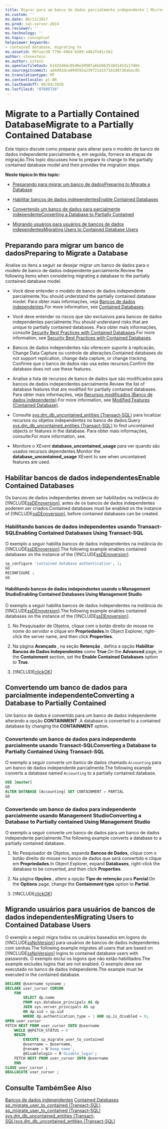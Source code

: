 ```yaml
---
title: Migrar para um banco de dados parcialmente independente | Microsoft Docs
ms.custom: ''
ms.date: 06/13/2017
ms.prod: sql-server-2014
ms.reviewer: ''
ms.technology: ''
ms.topic: conceptual
helpviewer_keywords:
- contained database, migrating to
ms.assetid: 90faac38-f79e-496d-b589-e8b2fe01c562
author: stevestein
ms.author: sstein
ms.openlocfilehash: 6142d46dc0540e5998fa66d463538d1453a17d84
ms.sourcegitcommit: ad4d92dce894592a259721a1571b1d8736abacdb
ms.translationtype: MT
ms.contentlocale: pt-BR
ms.lasthandoff: 08/04/2020
ms.locfileid: "87685726"
---
```

# <a name="migrate-to-a-partially-contained-database"></a><span data-ttu-id="cd8ee-102">Migrate to a Partially Contained Database</span><span class="sxs-lookup"><span data-stu-id="cd8ee-102">Migrate to a Partially Contained Database</span></span>
  <span data-ttu-id="cd8ee-103">Este tópico discute como preparar para alterar para o modelo de banco de dados independente parcialmente e, em seguida, fornece as etapas de migração.</span><span class="sxs-lookup"><span data-stu-id="cd8ee-103">This topic discusses how to prepare to change to the partially contained database model and then provides the migration steps.</span></span>  
  
 <span data-ttu-id="cd8ee-104">**Neste tópico:**</span><span class="sxs-lookup"><span data-stu-id="cd8ee-104">**In this topic:**</span></span>  
  
-   [<span data-ttu-id="cd8ee-105">Preparando para migrar um banco de dados</span><span class="sxs-lookup"><span data-stu-id="cd8ee-105">Preparing to Migrate a Database</span></span>](#prepare)  
  
-   [<span data-ttu-id="cd8ee-106">Habilitar bancos de dados independentes</span><span class="sxs-lookup"><span data-stu-id="cd8ee-106">Enable Contained Databases</span></span>](#enable)  
  
-   [<span data-ttu-id="cd8ee-107">Convertendo um banco de dados para parcialmente independente</span><span class="sxs-lookup"><span data-stu-id="cd8ee-107">Converting a Database to Partially Contained</span></span>](#convert)  
  
-   [<span data-ttu-id="cd8ee-108">Migrando usuários para usuários de bancos de dados independentes</span><span class="sxs-lookup"><span data-stu-id="cd8ee-108">Migrating Users to Contained Database Users</span></span>](#users)  
  
##  <a name="preparing-to-migrate-a-database"></a><a name="prepare"></a> <span data-ttu-id="cd8ee-109">Preparando para migrar um banco de dados</span><span class="sxs-lookup"><span data-stu-id="cd8ee-109">Preparing to Migrate a Database</span></span>  
 <span data-ttu-id="cd8ee-110">Analise os itens a seguir se desejar migrar um banco de dados para o modelo de banco de dados independente parcialmente.</span><span class="sxs-lookup"><span data-stu-id="cd8ee-110">Review the following items when considering migrating a database to the partially contained database model.</span></span>  
  
-   <span data-ttu-id="cd8ee-111">Você deve entender o modelo de banco de dados independente parcialmente.</span><span class="sxs-lookup"><span data-stu-id="cd8ee-111">You should understand the partially contained database model.</span></span> <span data-ttu-id="cd8ee-112">Para obter mais informações, veja [Bancos de dados independentes](contained-databases.md).</span><span class="sxs-lookup"><span data-stu-id="cd8ee-112">For more information, see [Contained Databases](contained-databases.md).</span></span>  
  
-   <span data-ttu-id="cd8ee-113">Você deve entender os riscos que são exclusivos para bancos de dados independentes parcialmente.</span><span class="sxs-lookup"><span data-stu-id="cd8ee-113">You should understand risks that are unique to partially contained databases.</span></span> <span data-ttu-id="cd8ee-114">Para obter mais informações, consulte [Security Best Practices with Contained Databases](security-best-practices-with-contained-databases.md).</span><span class="sxs-lookup"><span data-stu-id="cd8ee-114">For more information, see [Security Best Practices with Contained Databases](security-best-practices-with-contained-databases.md).</span></span>  
  
-   <span data-ttu-id="cd8ee-115">Bancos de dados independentes não oferecem suporte à replicação, Change Data Capture ou controle de alterações.</span><span class="sxs-lookup"><span data-stu-id="cd8ee-115">Contained databases do not support replication, change data capture, or change tracking.</span></span> <span data-ttu-id="cd8ee-116">Confirme que o banco de dados não usa estes recursos.</span><span class="sxs-lookup"><span data-stu-id="cd8ee-116">Confirm the database does not use these features.</span></span>  
  
-   <span data-ttu-id="cd8ee-117">Analise a lista de recursos de banco de dados que são modificados para bancos de dados independentes parcialmente.</span><span class="sxs-lookup"><span data-stu-id="cd8ee-117">Review the list of database features that are modified for partially contained databases.</span></span> <span data-ttu-id="cd8ee-118">Para obter mais informações, veja [Recursos modificados &#40;Banco de dados independente&#41;](modified-features-contained-database.md).</span><span class="sxs-lookup"><span data-stu-id="cd8ee-118">For more information, see [Modified Features &#40;Contained Database&#41;](modified-features-contained-database.md).</span></span>  
  
-   <span data-ttu-id="cd8ee-119">Consulte [sys.dm_db_uncontained_entities &#40;Transact-SQL&#41;](/sql/relational-databases/system-dynamic-management-views/sys-dm-db-uncontained-entities-transact-sql) para localizar recursos ou objetos independentes no banco de dados.</span><span class="sxs-lookup"><span data-stu-id="cd8ee-119">Query [sys.dm_db_uncontained_entities &#40;Transact-SQL&#41;](/sql/relational-databases/system-dynamic-management-views/sys-dm-db-uncontained-entities-transact-sql) to find uncontained objects or features in the database.</span></span> <span data-ttu-id="cd8ee-120">Para obter mais informações, consulte:</span><span class="sxs-lookup"><span data-stu-id="cd8ee-120">For more information, see.</span></span>  
  
-   <span data-ttu-id="cd8ee-121">Monitore o XEvent **database_uncontained_usage** para ver quando são usados recursos dependentes.</span><span class="sxs-lookup"><span data-stu-id="cd8ee-121">Monitor the **database_uncontained_usage** XEvent to see when uncontained features are used.</span></span>  
  
##  <a name="enable-contained-databases"></a><a name="enable"></a> <span data-ttu-id="cd8ee-122">Habilitar bancos de dados independentes</span><span class="sxs-lookup"><span data-stu-id="cd8ee-122">Enable Contained Databases</span></span>  
 <span data-ttu-id="cd8ee-123">Os bancos de dados independentes devem ser habilitados na instância do [!INCLUDE[ssDEnoversion](../../includes/ssdenoversion-md.md)], antes de os bancos de dados independentes poderem ser criados.</span><span class="sxs-lookup"><span data-stu-id="cd8ee-123">Contained databases must be enabled on the instance of [!INCLUDE[ssDEnoversion](../../includes/ssdenoversion-md.md)], before contained databases can be created.</span></span>  
  
### <a name="enabling-contained-databases-using-transact-sql"></a><span data-ttu-id="cd8ee-124">Habilitando bancos de dados independentes usando Transact-SQL</span><span class="sxs-lookup"><span data-stu-id="cd8ee-124">Enabling Contained Databases Using Transact-SQL</span></span>  
 <span data-ttu-id="cd8ee-125">O exemplo a seguir habilita bancos de dados independentes na instância do [!INCLUDE[ssDEnoversion](../../includes/ssdenoversion-md.md)].</span><span class="sxs-lookup"><span data-stu-id="cd8ee-125">The following example enables contained databases on the instance of the [!INCLUDE[ssDEnoversion](../../includes/ssdenoversion-md.md)].</span></span>  
  
```sql  
sp_configure 'contained database authentication', 1;  
GO  
RECONFIGURE ;  
GO  
```  
  
#### <a name="enabling-contained-databases-using-management-studio"></a><span data-ttu-id="cd8ee-126">Habilitando bancos de dados independentes usando o Management Studio</span><span class="sxs-lookup"><span data-stu-id="cd8ee-126">Enabling Contained Databases Using Management Studio</span></span>  
 <span data-ttu-id="cd8ee-127">O exemplo a seguir habilita bancos de dados independentes na instância do [!INCLUDE[ssDEnoversion](../../includes/ssdenoversion-md.md)].</span><span class="sxs-lookup"><span data-stu-id="cd8ee-127">The following example enables contained databases on the instance of the [!INCLUDE[ssDEnoversion](../../includes/ssdenoversion-md.md)].</span></span>  
  
1.  <span data-ttu-id="cd8ee-128">No Pesquisador de Objetos, clique com o botão direito do mouse no nome do servidor e clique em **Propriedades**.</span><span class="sxs-lookup"><span data-stu-id="cd8ee-128">In Object Explorer, right-click the server name, and then click **Properties**.</span></span>  
  
2.  <span data-ttu-id="cd8ee-129">Na página **Avançado** , na seção **Retenção** , defina a opção **Habilitar Bancos de Dados Independentes** como **True**.</span><span class="sxs-lookup"><span data-stu-id="cd8ee-129">On the **Advanced** page, in the **Containment** section, set the **Enable Contained Databases** option to **True**.</span></span>  
  
3.  [!INCLUDE[clickOK](../../../includes/clickok-md.md)]  
  
##  <a name="converting-a-database-to-partially-contained"></a><a name="convert"></a> <span data-ttu-id="cd8ee-130">Convertendo um banco de dados para parcialmente independente</span><span class="sxs-lookup"><span data-stu-id="cd8ee-130">Converting a Database to Partially Contained</span></span>  
 <span data-ttu-id="cd8ee-131">Um banco de dados é convertido para um banco de dados independente alterando a opção **CONTAINMENT** .</span><span class="sxs-lookup"><span data-stu-id="cd8ee-131">A database is converted to a contained database by changing the **CONTAINMENT** option.</span></span>  
  
### <a name="converting-a-database-to-partially-contained-using-transact-sql"></a><span data-ttu-id="cd8ee-132">Convertendo um banco de dados para independente parcialmente usando Transact-SQL</span><span class="sxs-lookup"><span data-stu-id="cd8ee-132">Converting a Database to Partially Contained Using Transact-SQL</span></span>  
 <span data-ttu-id="cd8ee-133">O exemplo a seguir converte um banco de dados chamado `Accounting` para um banco de dados independente parcialmente.</span><span class="sxs-lookup"><span data-stu-id="cd8ee-133">The following example converts a database named `Accounting` to a partially contained database.</span></span>  
  
```sql  
USE [master]  
GO  
ALTER DATABASE [Accounting] SET CONTAINMENT = PARTIAL  
GO  
```  
  
### <a name="converting-a-database-to-partially-contained-using-management-studio"></a><span data-ttu-id="cd8ee-134">Convertendo um banco de dados para independente parcialmente usando Management Studio</span><span class="sxs-lookup"><span data-stu-id="cd8ee-134">Converting a Database to Partially contained Using Management Studio</span></span>  
 <span data-ttu-id="cd8ee-135">O exemplo a seguir converte um banco de dados para um banco de dados independente parcialmente.</span><span class="sxs-lookup"><span data-stu-id="cd8ee-135">The following example converts a database to a partially contained database.</span></span>  
  
1.  <span data-ttu-id="cd8ee-136">No Pesquisador de Objetos, expanda **Bancos de Dados**, clique com o botão direito do mouse no banco de dados que será convertido e clique em **Propriedades**.</span><span class="sxs-lookup"><span data-stu-id="cd8ee-136">In Object Explorer, expand **Databases**, right-click the database to be converted, and then click **Properties**.</span></span>  
  
2.  <span data-ttu-id="cd8ee-137">Na página **Opções** , altere a opção **Tipo de retenção** para **Parcial**.</span><span class="sxs-lookup"><span data-stu-id="cd8ee-137">On the **Options** page, change the **Containment type** option to **Partial**.</span></span>  
  
3.  [!INCLUDE[clickOK](../../../includes/clickok-md.md)]  
  
##  <a name="migrating-users-to-contained-database-users"></a><a name="users"></a> <span data-ttu-id="cd8ee-138">Migrando usuários para usuários de bancos de dados independentes</span><span class="sxs-lookup"><span data-stu-id="cd8ee-138">Migrating Users to Contained Database Users</span></span>  
 <span data-ttu-id="cd8ee-139">O exemplo a seguir migra todos os usuários baseados em logons do [!INCLUDE[ssNoVersion](../../includes/ssnoversion-md.md)] para usuários de bancos de dados independentes com senhas.</span><span class="sxs-lookup"><span data-stu-id="cd8ee-139">The following example migrates all users that are based on [!INCLUDE[ssNoVersion](../../includes/ssnoversion-md.md)] logins to contained database users with passwords.</span></span> <span data-ttu-id="cd8ee-140">O exemplo exclui os logons que não estão habilitados.</span><span class="sxs-lookup"><span data-stu-id="cd8ee-140">The example excludes logins that are not enabled.</span></span> <span data-ttu-id="cd8ee-141">O exemplo deve ser executado no banco de dados independente.</span><span class="sxs-lookup"><span data-stu-id="cd8ee-141">The example must be executed in the contained database.</span></span>  
  
```sql  
DECLARE @username sysname ;  
DECLARE user_cursor CURSOR  
    FOR   
        SELECT dp.name   
        FROM sys.database_principals AS dp  
        JOIN sys.server_principals AS sp   
        ON dp.sid = sp.sid  
        WHERE dp.authentication_type = 1 AND sp.is_disabled = 0;  
OPEN user_cursor  
FETCH NEXT FROM user_cursor INTO @username  
    WHILE @@FETCH_STATUS = 0  
    BEGIN  
        EXECUTE sp_migrate_user_to_contained   
        @username = @username,  
        @rename = N'keep_name',  
        @disablelogin = N'disable_login';  
    FETCH NEXT FROM user_cursor INTO @username  
    END  
CLOSE user_cursor ;  
DEALLOCATE user_cursor ;  
```  
  
## <a name="see-also"></a><span data-ttu-id="cd8ee-142">Consulte Também</span><span class="sxs-lookup"><span data-stu-id="cd8ee-142">See Also</span></span>  
 <span data-ttu-id="cd8ee-143">[Bancos de dados independentes](contained-databases.md) </span><span class="sxs-lookup"><span data-stu-id="cd8ee-143">[Contained Databases](contained-databases.md) </span></span>  
 <span data-ttu-id="cd8ee-144">[sp_migrate_user_to_contained &#40;Transact-SQL&#41;](/sql/relational-databases/system-stored-procedures/sp-migrate-user-to-contained-transact-sql) </span><span class="sxs-lookup"><span data-stu-id="cd8ee-144">[sp_migrate_user_to_contained &#40;Transact-SQL&#41;](/sql/relational-databases/system-stored-procedures/sp-migrate-user-to-contained-transact-sql) </span></span>  
 [<span data-ttu-id="cd8ee-145">sys.dm_db_uncontained_entities &#40;Transact-SQL&#41;</span><span class="sxs-lookup"><span data-stu-id="cd8ee-145">sys.dm_db_uncontained_entities &#40;Transact-SQL&#41;</span></span>](/sql/relational-databases/system-dynamic-management-views/sys-dm-db-uncontained-entities-transact-sql)  
  
  

